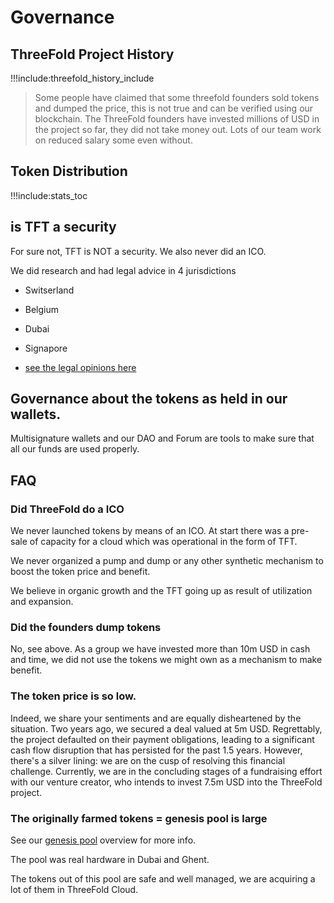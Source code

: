 # Governance

## ThreeFold Project History

!!!include:threefold_history_include

> Some people have claimed that some threefold founders sold tokens and dumped the price, this is not true and can be verified using our blockchain. The ThreeFold founders have invested millions of USD in the project so far, they did not take money out. Lots of our team work on reduced salary some even without.

## Token Distribution

!!!include:stats_toc

## is TFT a security

For sure not, TFT is NOT a security. We also never did an ICO.

We did research and had legal advice in 4 jurisdictions

- Switserland
- Belgium
- Dubai
- Signapore

- [see the legal opinions here](https://drive.google.com/file/d/1kNu2cFjMkgqdadrOOQTTC5FPAM4OgKEb/view?usp=drive_link)

## Governance about the tokens as held in our wallets.

Multisignature wallets and our DAO and Forum are tools to make sure that all our funds are used properly.


## FAQ

### Did ThreeFold do a ICO

We never launched tokens by means of an ICO. At start there was a pre-sale of capacity for a cloud which was operational in the form of TFT. 

We never organized a pump and dump or any other synthetic mechanism to boost the token price and benefit.

We believe in organic growth and the TFT going up as result of utilization and expansion.

### Did the founders dump tokens

No, see above. As a group we have invested more than 10m USD in cash and time, we did not use the tokens we might own as a mechanism to make benefit.

### The token price is so low.

Indeed, we share your sentiments and are equally disheartened by the situation. Two years ago, we secured a deal valued at 5m USD. Regrettably, the project defaulted on their payment obligations, leading to a significant cash flow disruption that has persisted for the past 1.5 years. However, there's a silver lining: we are on the cusp of resolving this financial challenge. Currently, we are in the concluding stages of a fundraising effort with our venture creator, who intends to invest 7.5m USD into the ThreeFold project.

### The originally farmed tokens = genesis pool is large

See our [genesis pool](genesis_pool) overview for more info.

The pool was real hardware in Dubai and Ghent.

The tokens out of this pool are safe and well managed, we are acquiring a lot of them in ThreeFold Cloud.




